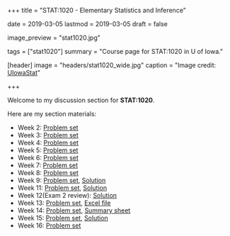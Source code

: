 +++
title = "STAT:1020 - Elementary Statistics and Inference"

date = 2019-03-05
lastmod = 2019-03-05
draft = false

image_preview = "stat1020.jpg"

tags = ["stat1020"]
summary = "Course page for STAT:1020 in U of Iowa."

[header]
image = "headers/stat1020_wide.jpg"
caption = "Image credit: [UIowaStat](https://stat.uiowa.edu/)"

+++

Welcome to my discussion section for **STAT:1020**.

Here are my section materials:

- Week 2: [Problem set](https://raw.githubusercontent.com/issactoast/EnBlog/master/static/files/week2.pdf)
- Week 3: [Problem set](https://raw.githubusercontent.com/issactoast/EnBlog/master/static/files/week3.pdf)
- Week 4: [Problem set](https://raw.githubusercontent.com/issactoast/EnBlog/master/static/files/week4.pdf)
- Week 5: [Problem set](https://raw.githubusercontent.com/issactoast/EnBlog/master/static/files/week5.pdf)
- Week 6: [Problem set](https://raw.githubusercontent.com/issactoast/EnBlog/master/static/files/week6.pdf)
- Week 7: [Problem set](https://raw.githubusercontent.com/issactoast/EnBlog/master/static/files/week7.pdf)
- Week 8: [Problem set](https://raw.githubusercontent.com/issactoast/EnBlog/master/static/files/week8.pdf)
- Week 9: [Problem set](https://raw.githubusercontent.com/issactoast/EnBlog/master/static/files/week9.pdf),    [Solution](https://raw.githubusercontent.com/issactoast/EnBlog/master/static/files/week9_sol.pdf)
- Week 11: [Problem set](https://raw.githubusercontent.com/issactoast/EnBlog/master/static/files/week11.pdf), [Solution](https://raw.githubusercontent.com/issactoast/EnBlog/master/static/files/week11_sol.pdf)
- Week 12(Exam 2 review): [Solution](https://raw.githubusercontent.com/issactoast/EnBlog/master/static/files/exam2_review.pdf)
- Week 13: [Problem set](https://raw.githubusercontent.com/issactoast/EnBlog/master/static/files/week13.pdf), [Excel file](https://raw.githubusercontent.com/issactoast/EnBlog/master/static/files/week13.xlsx)
- Week 14: [Problem set](https://raw.githubusercontent.com/issactoast/EnBlog/master/static/files/week14.pdf), [Summary sheet](https://raw.githubusercontent.com/issactoast/EnBlog/master/static/files/textbook_summary.png)
- Week 15: [Problem set](https://raw.githubusercontent.com/issactoast/EnBlog/master/static/files/week15.pdf), [Solution](https://raw.githubusercontent.com/issactoast/EnBlog/master/static/files/week15_sol.pdf)
- Week 16: [Problem set](https://raw.githubusercontent.com/issactoast/EnBlog/master/static/files/week16.pdf)